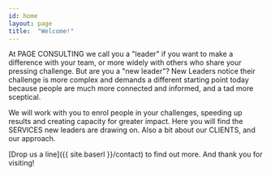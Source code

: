 ```yaml
---
id: home
layout: page
title:  "Welcome!"
---
```


At PAGE CONSULTING we call you a "leader" if you want to make a difference with your team, or more widely with others who share your pressing challenge. But are you a "new leader"? New Leaders notice their challenge is more complex and demands a different starting point today because people are much more connected and informed, and a tad more sceptical. 

We will work with you to enrol people in your challenges, speeding up results and creating capacity for greater impact. Here you will find the SERVICES new leaders are drawing on. Also a bit about our CLIENTS, and our approach. 

[Drop us a line]({{ site.baserl }}/contact) to find out more. And thank you for visiting! 


